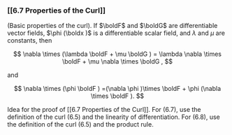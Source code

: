 ### [[6.7 Properties of the Curl]]

(Basic properties of the curl). If $\boldF$ and $\boldG$ are differentiable vector fields, $\phi (\boldx )$ is a differentiable scalar field, and $\lambda$ and $\mu$ are constants, then

$$  \nabla \times (\lambda \boldF + \mu \boldG ) = \lambda \nabla \times \boldF + \mu \nabla \times \boldG , $$

and

$$  \nabla \times (\phi \boldF ) =(\nabla \phi )\times \boldF + \phi (\nabla \times \boldF ). $$

Idea for the proof of [[6.7 Properties of the Curl]]. For (6.7), use the definition of the curl (6.5) and the linearity of differentiation. For (6.8), use the definition of the curl (6.5) and the product rule.